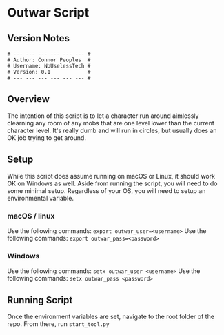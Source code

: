 # Outwar Script

## Version Notes

```
# --- --- --- --- --- --- #
# Author: Connor Peoples  #
# Username: NoUselessTech #
# Version: 0.1            #
# --- --- --- --- --- --- #
```
## Overview

The intention of this script is to let a character run around aimlessly clearning any room of any mobs that are one level lower than the current character level. It's really dumb and will run in circles, but usually does an OK job trying to get around.

## Setup

While this script does assume running on macOS or Linux, it should work OK on Windows as well. Aside from running the script, you will need to do some minimal setup. Regardless of your OS, you will need to setup an environmental variable.

### macOS / linux

Use the following commands: `export outwar_user=<username>`
Use the following commands: `export outwar_pass=<password>`

### Windows

Use the following commands: `setx outwar_user <username>`
Use the following commands: `setx outwar_pass <password>`

## Running Script

Once the environment variables are set, navigate to the root folder of the repo. From there, run `start_tool.py`
